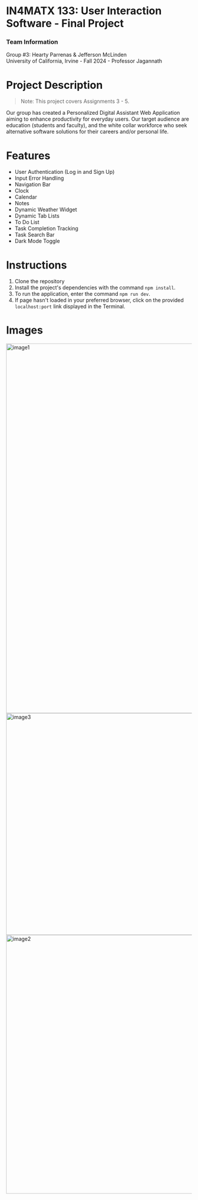 # IN4MATX 133: User Interaction Software - Final Project

### Team Information
Group #3: Hearty Parrenas & Jefferson McLinden<br>
University of California, Irvine - Fall 2024 - Professor Jagannath

# Project Description
> Note: This project covers Assignments 3 - 5.

Our group has created a Personalized Digital Assistant Web Application aiming to enhance productivity for everyday users. Our target audience are education (students and faculty), and the white collar workforce who seek alternative software solutions for their careers and/or personal life.

# Features
- User Authentication (Log in and Sign Up)
- Input Error Handling
- Navigation Bar
- Clock
- Calendar
- Notes
- Dynamic Weather Widget
- Dynamic Tab Lists
- To Do List
- Task Completion Tracking
- Task Search Bar
- Dark Mode Toggle

# Instructions
1. Clone the repository
2. Install the project's dependencies with the command `npm install`.
3. To run the application, enter the command `npm run dev`.
4. If page hasn't loaded in your preferred browser, click on the provided `localhost:port` link displayed in the Terminal.

# Images
<img width="1000" alt="image1" src="https://github.com/user-attachments/assets/ae52d03c-1324-4e73-9825-e1c1b21a24f7" />
<img width="600" alt="image3" src="https://github.com/user-attachments/assets/02c40bca-4d84-48a6-9182-748a121f8c63" />
<img width="700" alt="image2" src="https://github.com/user-attachments/assets/e213a903-b22c-4f20-a3de-577134e8be10" />

